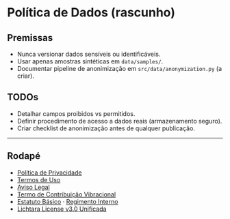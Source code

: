 # Política de Dados (rascunho)

## Premissas
- Nunca versionar dados sensíveis ou identificáveis.
- Usar apenas amostras sintéticas em `data/samples/`.
- Documentar pipeline de anonimização em `src/data/anonymization.py` (a criar).

## TODOs
- Detalhar campos proibidos vs permitidos.
- Definir procedimento de acesso a dados reais (armazenamento seguro).
- Criar checklist de anonimização antes de qualquer publicação.

---

## Rodapé
- [Política de Privacidade](privacy-policy.md)
- [Termos de Uso](terms-of-use.md)
- [Aviso Legal](legal-disclaimer.md)
- [Termo de Contribuição Vibracional](term-contribuicao-vibracional.md)
- [Estatuto Básico](estatuto-basico.md) · [Regimento Interno](regimento-interno.md)
- [Lichtara License v3.0 Unificada](../LICENSE)

